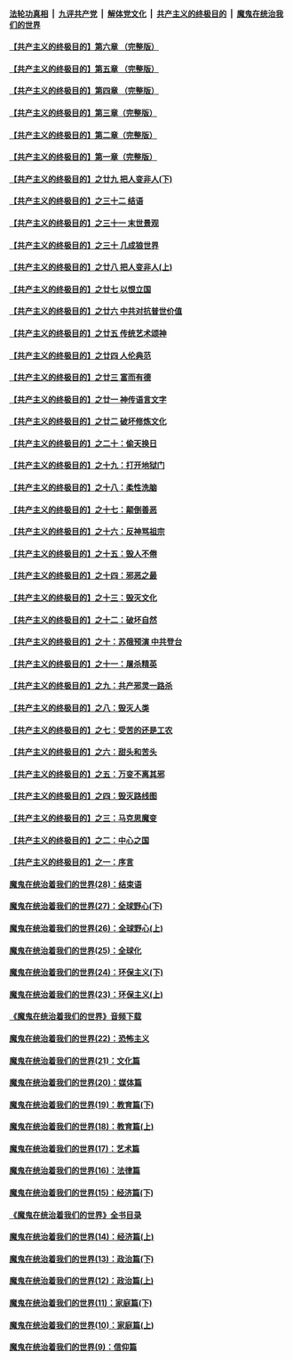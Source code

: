 ####  [法轮功真相](../../../../basic/blob/master/README.md?t=06011031) &nbsp;|&nbsp; [九评共产党](../../../../9ping.md/blob/master/README.md?t=06011031) &nbsp;|&nbsp; [解体党文化](../../../../jtdwh.md/blob/master/README.md?t=06011031)  &nbsp;|&nbsp; [共产主义的终极目的](../../../../gczydzjmd.md/blob/master/README.md?t=06011031) &nbsp;|&nbsp; [魔鬼在统治我们的世界](../../../../mgztzwmdsj.md/blob/master/README.md?t=06011031) 

#### [【共产主义的终极目的】第六章 （完整版）](../pages/nsc422/n11428913.md?t=06011031) 

#### [【共产主义的终极目的】第五章 （完整版）](../pages/nsc422/n11428912.md?t=06011031) 

#### [【共产主义的终极目的】第四章 （完整版）](../pages/nsc422/n11428907.md?t=06011031) 

#### [【共产主义的终极目的】第三章（完整版）](../pages/nsc422/n11428848.md?t=06011031) 

#### [【共产主义的终极目的】第二章（完整版）](../pages/nsc422/n11428831.md?t=06011031) 

#### [【共产主义的终极目的】第一章（完整版）](../pages/nsc422/n11417651.md?t=06011031) 

#### [【共产主义的终极目的】之廿九 把人变非人(下)](../pages/nsc422/n11344140.md?t=06011031) 

#### [【共产主义的终极目的】之三十二 结语](../pages/nsc422/n11360535.md?t=06011031) 

#### [【共产主义的终极目的】之三十一 末世景观](../pages/nsc422/n11351129.md?t=06011031) 

#### [【共产主义的终极目的】之三十 几成狼世界](../pages/nsc422/n11348280.md?t=06011031) 

#### [【共产主义的终极目的】之廿八 把人变非人(上)](../pages/nsc422/n11340492.md?t=06011031) 

#### [【共产主义的终极目的】之廿七 以恨立国](../pages/nsc422/n11336944.md?t=06011031) 

#### [【共产主义的终极目的】之廿六 中共对抗普世价值](../pages/nsc422/n11324785.md?t=06011031) 

#### [【共产主义的终极目的】之廿五 传统艺术颂神](../pages/nsc422/n11296396.md?t=06011031) 

#### [【共产主义的终极目的】之廿四 人伦典范](../pages/nsc422/n11296397.md?t=06011031) 

#### [【共产主义的终极目的】之廿三 富而有德](../pages/nsc422/n11283598.md?t=06011031) 

#### [【共产主义的终极目的】之廿一 神传语言文字](../pages/nsc422/n11263265.md?t=06011031) 

#### [【共产主义的终极目的】之廿二 破坏修炼文化](../pages/nsc422/n11245728.md?t=06011031) 

#### [【共产主义的终极目的】之二十：偷天换日](../pages/nsc422/n11238846.md?t=06011031) 

#### [【共产主义的终极目的】之十九：打开地狱门](../pages/nsc422/n11206376.md?t=06011031) 

#### [【共产主义的终极目的】之十八：柔性洗脑](../pages/nsc422/n11199994.md?t=06011031) 

#### [【共产主义的终极目的】之十七：颠倒善恶](../pages/nsc422/n11179782.md?t=06011031) 

#### [【共产主义的终极目的】之十六：反神骂祖宗](../pages/nsc422/n11166798.md?t=06011031) 

#### [【共产主义的终极目的】之十五：毁人不倦](../pages/nsc422/n11166792.md?t=06011031) 

#### [【共产主义的终极目的】之十四：邪恶之最](../pages/nsc422/n11150249.md?t=06011031) 

#### [【共产主义的终极目的】之十三：毁灭文化](../pages/nsc422/n11135227.md?t=06011031) 

#### [【共产主义的终极目的】之十二：破坏自然](../pages/nsc422/n11135214.md?t=06011031) 

#### [【共产主义的终极目的】之十：苏俄预演 中共登台](../pages/nsc422/n11118424.md?t=06011031) 

#### [【共产主义的终极目的】之十一：屠杀精英](../pages/nsc422/n11118442.md?t=06011031) 

#### [【共产主义的终极目的】之九：共产邪灵一路杀](../pages/nsc422/n11114139.md?t=06011031) 

#### [【共产主义的终极目的】之八：毁灭人类](../pages/nsc422/n11108503.md?t=06011031) 

#### [【共产主义的终极目的】之七：受苦的还是工农](../pages/nsc422/n11101809.md?t=06011031) 

#### [【共产主义的终极目的】之六：甜头和苦头](../pages/nsc422/n11096971.md?t=06011031) 

#### [【共产主义的终极目的】之五：万变不离其邪](../pages/nsc422/n11091285.md?t=06011031) 

#### [【共产主义的终极目的】之四：毁灭路线图](../pages/nsc422/n11086284.md?t=06011031) 

#### [【共产主义的终极目的】之三：马克思魔变](../pages/nsc422/n11061941.md?t=06011031) 

#### [【共产主义的终极目的】之二：中心之国](../pages/nsc422/n11047728.md?t=06011031) 

#### [【共产主义的终极目的】之一：序言](../pages/nsc422/n11086077.md?t=06011031) 

#### [魔鬼在统治着我们的世界(28)：结束语](../pages/nsc422/n10936246.md?t=06011031) 

#### [魔鬼在统治着我们的世界(27)：全球野心(下)](../pages/nsc422/n10928319.md?t=06011031) 

#### [魔鬼在统治着我们的世界(26)：全球野心(上)](../pages/nsc422/n10900318.md?t=06011031) 

#### [魔鬼在统治着我们的世界(25)：全球化](../pages/nsc422/n10788205.md?t=06011031) 

#### [魔鬼在统治着我们的世界(24)：环保主义(下)](../pages/nsc422/n10695307.md?t=06011031) 

#### [魔鬼在统治着我们的世界(23)：环保主义(上)](../pages/nsc422/n10688613.md?t=06011031) 

#### [《魔鬼在统治着我们的世界》音频下载](../pages/nsc422/n10635553.md?t=06011031) 

#### [魔鬼在统治着我们的世界(22)：恐怖主义](../pages/nsc422/n10614727.md?t=06011031) 

#### [魔鬼在统治着我们的世界(21)：文化篇](../pages/nsc422/n10597706.md?t=06011031) 

#### [魔鬼在统治着我们的世界(20)：媒体篇](../pages/nsc422/n10586579.md?t=06011031) 

#### [魔鬼在统治着我们的世界(19)：教育篇(下)](../pages/nsc422/n10564808.md?t=06011031) 

#### [魔鬼在统治着我们的世界(18)：教育篇(上)](../pages/nsc422/n10526970.md?t=06011031) 

#### [魔鬼在统治着我们的世界(17)：艺术篇](../pages/nsc422/n10499093.md?t=06011031) 

#### [魔鬼在统治着我们的世界(16)：法律篇](../pages/nsc422/n10485969.md?t=06011031) 

#### [魔鬼在统治着我们的世界(15)：经济篇(下)](../pages/nsc422/n10469975.md?t=06011031) 

#### [《魔鬼在统治着我们的世界》全书目录](../pages/nsc422/n10464261.md?t=06011031) 

#### [魔鬼在统治着我们的世界(14)：经济篇(上)](../pages/nsc422/n10457370.md?t=06011031) 

#### [魔鬼在统治着我们的世界(13)：政治篇(下)](../pages/nsc422/n10448270.md?t=06011031) 

#### [魔鬼在统治着我们的世界(12)：政治篇(上)](../pages/nsc422/n10444576.md?t=06011031) 

#### [魔鬼在统治着我们的世界(11)：家庭篇(下)](../pages/nsc422/n10440961.md?t=06011031) 

#### [魔鬼在统治着我们的世界(10)：家庭篇(上)](../pages/nsc422/n10435448.md?t=06011031) 

#### [魔鬼在统治着我们的世界(9)：信仰篇](../pages/nsc422/n10432159.md?t=06011031) 

